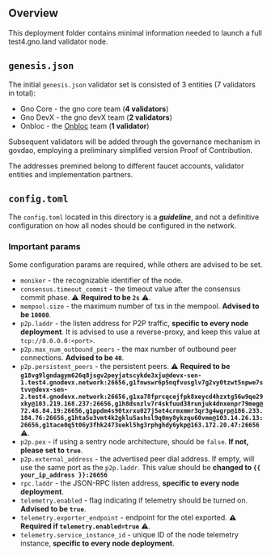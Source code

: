 ## Overview

This deployment folder contains minimal information needed to launch a full test4.gno.land validator node.

## `genesis.json`

The initial `genesis.json` validator set is consisted of 3 entities (7 validators in total):

- Gno Core - the gno core team (**4 validators**)
- Gno DevX - the gno devX team (**2 validators**)
- Onbloc - the [Onbloc](https://onbloc.xyz/) team (**1 validator**)

Subsequent validators will be added through the governance mechanism in govdao, employing a preliminary simplified
version Proof of Contribution.

The addresses premined belong to different faucet accounts, validator entities and implementation partners.

## `config.toml`

The `config.toml` located in this directory is a **_guideline_**, and not a definitive configuration on how
all nodes should be configured in the network.

### Important params

Some configuration params are required, while others are advised to be set.

- `moniker` - the recognizable identifier of the node.
- `consensus.timeout_commit` - the timeout value after the consensus commit phase. ⚠️ **Required to be `2s`** ⚠️.
- `mempool.size` - the maximum number of txs in the mempool. **Advised to be `10000`**.
- `p2p.laddr` - the listen address for P2P traffic, **specific to every node deployment**. It is advised to use a
  reverse-proxy, and keep this value at `tcp://0.0.0.0:<port>`.
- `p2p.max_num_outbound_peers` - the max number of outbound peer connections. **Advised to be `40`**.
- `p2p.persistent_peers` - the persistent peers. ⚠️ **Required to be `g18vg9lgndagym626q8jsgv2peyjatscykde3xju@devx-sen-1.test4.gnodevx.network:26656,g1fnwswr6p5nqfvusglv7g2vy0tzwt5npwe7stvv@devx-sen-2.test4.gnodevx.network:26656,g1xa78fprcqcejfpk8xeycd4hzxtg56w9qe29xky@103.219.168.237:26656,g1h8dsnzlv7r4skfuud38runjuk4dnxenpr79meg@72.46.84.19:26656,g1ppdm4s90txrxu027j5et4crmxmmr3qr3g4wgrp@186.233.184.76:26656,g1hta5u3vmt4k2gklu5ashsl9q0my8ykzqu60vme@103.14.26.13:26656,g1tace0q5t06y3fhk2473uekl5hg3rphghdy6ykp@163.172.20.47:26656`** ⚠️.
- `p2p.pex` - if using a sentry node architecture, should be `false`. **If not, please set to `true`**.
- `p2p.external_address` - the advertised peer dial address. If empty, will use the same port as the `p2p.laddr`. This
  value should be **changed to `{{ your_ip_address }}:26656`**
- `rpc.laddr` - the JSON-RPC listen address, **specific to every node deployment**.
- `telemetry.enabled` - flag indicating if telemetry should be turned on. **Advised to be `true`**.
- `telemetry.exporter_endpoint` - endpoint for the otel exported. ⚠️ **Required if `telemetry.enabled=true`** ⚠️.
- `telemetry.service_instance_id` - unique ID of the node telemetry instance, **specific to every node deployment**.
